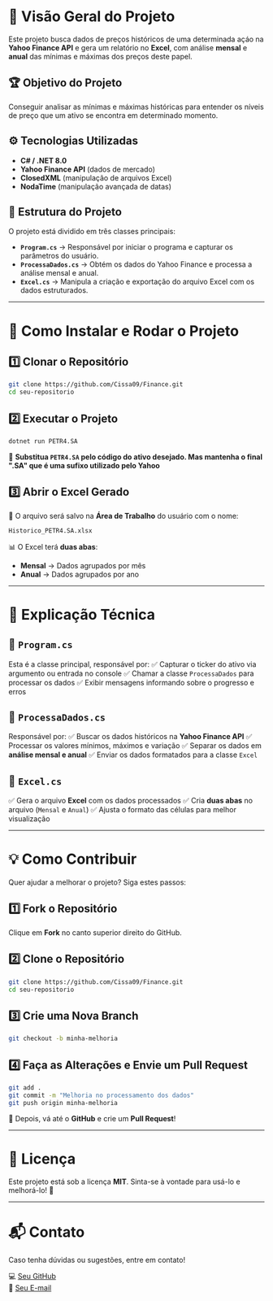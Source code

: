 # 📌 Visão Geral do Projeto

Este projeto busca dados de preços históricos de uma determinada açáo na **Yahoo Finance API** e gera um relatório no **Excel**, com análise **mensal** e **anual** das mínimas e máximas dos preços deste papel.

## 🏆 Objetivo do Projeto
Conseguir analisar as mínimas e máximas históricas para entender os níveis de preço que um ativo se encontra em determinado momento.

## ⚙️ Tecnologias Utilizadas
- **C# / .NET 8.0**
- **Yahoo Finance API** (dados de mercado)
- **ClosedXML** (manipulação de arquivos Excel)
- **NodaTime** (manipulação avançada de datas)

## 📂 Estrutura do Projeto

O projeto está dividido em três classes principais:
- **`Program.cs`** → Responsável por iniciar o programa e capturar os parâmetros do usuário.
- **`ProcessaDados.cs`** → Obtém os dados do Yahoo Finance e processa a análise mensal e anual.
- **`Excel.cs`** → Manipula a criação e exportação do arquivo Excel com os dados estruturados.

---

# 🚀 Como Instalar e Rodar o Projeto

## 1️⃣ Clonar o Repositório
```sh
git clone https://github.com/Cissa09/Finance.git
cd seu-repositorio
```

## 2️⃣ Executar o Projeto
```sh
dotnet run PETR4.SA
```
🔹 **Substitua `PETR4.SA` pelo código do ativo desejado. Mas mantenha o final ".SA" que é uma sufixo utilizado pelo Yahoo**

## 3️⃣ Abrir o Excel Gerado
📂 O arquivo será salvo na **Área de Trabalho** do usuário com o nome:
```sh
Historico_PETR4.SA.xlsx
```
📊 O Excel terá **duas abas**:
- **Mensal** → Dados agrupados por mês
- **Anual** → Dados agrupados por ano

---

# 📖 Explicação Técnica

## 📌 `Program.cs`
Esta é a classe principal, responsável por:
✅ Capturar o ticker do ativo via argumento ou entrada no console
✅ Chamar a classe `ProcessaDados` para processar os dados
✅ Exibir mensagens informando sobre o progresso e erros

## 📌 `ProcessaDados.cs`
Responsável por:
✅ Buscar os dados históricos na **Yahoo Finance API**
✅ Processar os valores mínimos, máximos e variação
✅ Separar os dados em **análise mensal e anual**
✅ Enviar os dados formatados para a classe `Excel`

## 📌 `Excel.cs`
✅ Gera o arquivo **Excel** com os dados processados
✅ Cria **duas abas** no arquivo (`Mensal` e `Anual`)
✅ Ajusta o formato das células para melhor visualização

---

# 💡 Como Contribuir
Quer ajudar a melhorar o projeto? Siga estes passos:

## 1️⃣ Fork o Repositório
Clique em **Fork** no canto superior direito do GitHub.

## 2️⃣ Clone o Repositório
```sh
git clone https://github.com/Cissa09/Finance.git
cd seu-repositorio
```

## 3️⃣ Crie uma Nova Branch
```sh
git checkout -b minha-melhoria
```

## 4️⃣ Faça as Alterações e Envie um Pull Request
```sh
git add .
git commit -m "Melhoria no processamento dos dados"
git push origin minha-melhoria
```
🔹 Depois, vá até o **GitHub** e crie um **Pull Request**!

---

# 📜 Licença
Este projeto está sob a licença **MIT**. Sinta-se à vontade para usá-lo e melhorá-lo! 🚀

---

# 📬 Contato
Caso tenha dúvidas ou sugestões, entre em contato!

💻 [Seu GitHub](https://github.com/cissa09)  
📧 [Seu E-mail](mailto:cicero.viganon@hotmail.com)  
